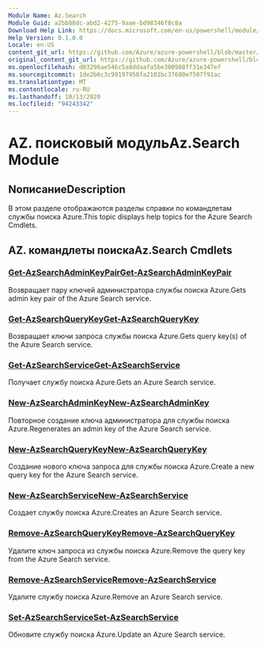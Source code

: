 ```yaml
---
Module Name: Az.Search
Module Guid: a2bb88dc-abd2-4275-9aae-bd98346f8c8a
Download Help Link: https://docs.microsoft.com/en-us/powershell/module/az.search
Help Version: 0.1.0.0
Locale: en-US
content_git_url: https://github.com/Azure/azure-powershell/blob/master/src/Search/Search/help/Az.Search.md
original_content_git_url: https://github.com/Azure/azure-powershell/blob/master/src/Search/Search/help/Az.Search.md
ms.openlocfilehash: d03296ae546c5a8ddaafa5be300988ff31e347ef
ms.sourcegitcommit: 1de2b6c3c99197958fa2101bc37680e7507f91ac
ms.translationtype: MT
ms.contentlocale: ru-RU
ms.lasthandoff: 10/13/2020
ms.locfileid: "94243342"
---
```

# <span data-ttu-id="b7e0d-101">AZ. поисковый модуль</span><span class="sxs-lookup"><span data-stu-id="b7e0d-101">Az.Search Module</span></span>
## <span data-ttu-id="b7e0d-102">Nописание</span><span class="sxs-lookup"><span data-stu-id="b7e0d-102">Description</span></span>
<span data-ttu-id="b7e0d-103">В этом разделе отображаются разделы справки по командлетам службы поиска Azure.</span><span class="sxs-lookup"><span data-stu-id="b7e0d-103">This topic displays help topics for the Azure Search Cmdlets.</span></span>

## <span data-ttu-id="b7e0d-104">AZ. командлеты поиска</span><span class="sxs-lookup"><span data-stu-id="b7e0d-104">Az.Search Cmdlets</span></span>
### [<span data-ttu-id="b7e0d-105">Get-AzSearchAdminKeyPair</span><span class="sxs-lookup"><span data-stu-id="b7e0d-105">Get-AzSearchAdminKeyPair</span></span>](Get-AzSearchAdminKeyPair.md)
<span data-ttu-id="b7e0d-106">Возвращает пару ключей администратора службы поиска Azure.</span><span class="sxs-lookup"><span data-stu-id="b7e0d-106">Gets admin key pair of the Azure Search service.</span></span>

### [<span data-ttu-id="b7e0d-107">Get-AzSearchQueryKey</span><span class="sxs-lookup"><span data-stu-id="b7e0d-107">Get-AzSearchQueryKey</span></span>](Get-AzSearchQueryKey.md)
<span data-ttu-id="b7e0d-108">Возвращает ключи запроса службы поиска Azure.</span><span class="sxs-lookup"><span data-stu-id="b7e0d-108">Gets query key(s) of the Azure Search service.</span></span>

### [<span data-ttu-id="b7e0d-109">Get-AzSearchService</span><span class="sxs-lookup"><span data-stu-id="b7e0d-109">Get-AzSearchService</span></span>](Get-AzSearchService.md)
<span data-ttu-id="b7e0d-110">Получает службу поиска Azure.</span><span class="sxs-lookup"><span data-stu-id="b7e0d-110">Gets an Azure Search service.</span></span>

### [<span data-ttu-id="b7e0d-111">New-AzSearchAdminKey</span><span class="sxs-lookup"><span data-stu-id="b7e0d-111">New-AzSearchAdminKey</span></span>](New-AzSearchAdminKey.md)
<span data-ttu-id="b7e0d-112">Повторное создание ключа администратора для службы поиска Azure.</span><span class="sxs-lookup"><span data-stu-id="b7e0d-112">Regenerates an admin key of the Azure Search service.</span></span>

### [<span data-ttu-id="b7e0d-113">New-AzSearchQueryKey</span><span class="sxs-lookup"><span data-stu-id="b7e0d-113">New-AzSearchQueryKey</span></span>](New-AzSearchQueryKey.md)
<span data-ttu-id="b7e0d-114">Создание нового ключа запроса для службы поиска Azure.</span><span class="sxs-lookup"><span data-stu-id="b7e0d-114">Create a new query key for the Azure Search service.</span></span>

### [<span data-ttu-id="b7e0d-115">New-AzSearchService</span><span class="sxs-lookup"><span data-stu-id="b7e0d-115">New-AzSearchService</span></span>](New-AzSearchService.md)
<span data-ttu-id="b7e0d-116">Создает службу поиска Azure.</span><span class="sxs-lookup"><span data-stu-id="b7e0d-116">Creates an Azure Search service.</span></span>

### [<span data-ttu-id="b7e0d-117">Remove-AzSearchQueryKey</span><span class="sxs-lookup"><span data-stu-id="b7e0d-117">Remove-AzSearchQueryKey</span></span>](Remove-AzSearchQueryKey.md)
<span data-ttu-id="b7e0d-118">Удалите ключ запроса из службы поиска Azure.</span><span class="sxs-lookup"><span data-stu-id="b7e0d-118">Remove the query key from the Azure Search service.</span></span>

### [<span data-ttu-id="b7e0d-119">Remove-AzSearchService</span><span class="sxs-lookup"><span data-stu-id="b7e0d-119">Remove-AzSearchService</span></span>](Remove-AzSearchService.md)
<span data-ttu-id="b7e0d-120">Удалите службу поиска Azure.</span><span class="sxs-lookup"><span data-stu-id="b7e0d-120">Remove an Azure Search service.</span></span>

### [<span data-ttu-id="b7e0d-121">Set-AzSearchService</span><span class="sxs-lookup"><span data-stu-id="b7e0d-121">Set-AzSearchService</span></span>](Set-AzSearchService.md)
<span data-ttu-id="b7e0d-122">Обновите службу поиска Azure.</span><span class="sxs-lookup"><span data-stu-id="b7e0d-122">Update an Azure Search service.</span></span>

